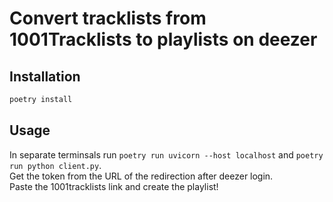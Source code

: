# Convert tracklists from 1001Tracklists to playlists on deezer

## Installation 

```bash
poetry install 
```

## Usage

In separate terminsals run `poetry run uvicorn --host localhost` and `poetry run python client.py`. \
Get the token from the URL of the redirection after deezer login. \
Paste the 1001tracklists link and create the playlist!
